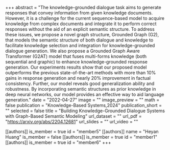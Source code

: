 +++
abstract = "The knowledge-grounded dialogue task aims to generate responses that convey information from given knowledge documents. However, it is a challenge for the current sequence-based model to acquire knowledge from complex documents and integrate it to perform correct responses without the aid of an explicit semantic structure. To address these issues, we propose a novel graph structure, Grounded Graph (G2), that models the semantic structure of both dialogue and knowledge to facilitate knowledge selection and integration for knowledge-grounded dialogue generation. We also propose a Grounded Graph Aware Transformer (G2AT) model that fuses multi-forms knowledge (both sequential and graphic) to enhance knowledge-grounded response generation. Our experiments results show that our proposed model outperforms the previous state-of-the-art methods with more than 10% gains in response generation and nearly 20% improvement in factual consistency. Further, our model reveals good generalization ability and robustness. By incorporating semantic structures as prior knowledge in deep neural networks, our model provides an effective way to aid language generation."
date = "2022-04-27"
image = ""
image_preview = ""
math = false
publication = "Knowledge-Based Systems,2024"
publication_short = ""
selected = false
title = "Building Knowledge-Grounded Dialogue Systems with Graph-Based Semantic Modeling"
url_dataset = ""
url_pdf = "https://arxiv.org/abs/2204.12681"
url_slides = ""
url_video = ""

[[authors]]
    is_member = true
    id = "member5"
[[authors]]
    name = "Heyan Huang"
    is_member = false
[[authors]]
    is_member = true
    id = "member1"
[[authors]]
    is_member = true
    id = "member6"
+++
